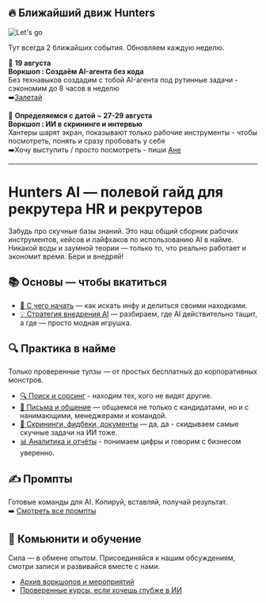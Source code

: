 ## 🔥 Ближайший движ Hunters
![Let's go](https://media1.tenor.com/m/ovaTnYdCFFUAAAAd/wolf-of-wall-street-lets-goo.gif)

Тут всегда 2 ближайших события. Обновляем каждую неделю.

📅 **19 августа**  
**Воркшоп : Создаём AI-агента без кода**  
Без технавыков создадим с тобой AI-агента под рутинные задачи - сэкономим до 8 часов в неделю  
➡️[Залетай](https://t.me/+RrUgLsqlsR0zYjdi)

📅 **Определяемся с датой ~ 27-29 августа**  
**Воркшоп : ИИ в скрининге и интервью**  
Хантеры шарят экран, показывают только рабочие инструменты - чтобы посмотреть, понять и сразу пробовать у себя  
➡️Хочу выступить / просто посмотреть - пиши [Ане](https://t.me/anna_n_n) 

---

# Hunters AI — полевой гайд для рекрутера HR и рекрутеров
Забудь про скучные базы знаний. Это наш общий сборник рабочих инструментов, кейсов и лайфхаков по использованию AI в найме. Никакой воды и заумной теории — только то, что реально работает и экономит время. Бери и внедряй!

## 📚 Основы — чтобы вкатиться  
- [🏁 С чего начать](https://github.com/Hunters-of-the-World-WIKI/ai-start-here) —  как искать инфу и делиться своими находками. 
- [💡 Стратегия внедрения AI](https://github.com/Hunters-of-the-World-WIKI/ai-strategy) — разбираем, где AI действительно тащит, а где — просто модная игрушка. 

## 🔍 Практика в найме
Только проверенные тулзы — от простых бесплатных до корпоративных монстров.  
- [🔍 Поиск и сорсинг](https://github.com/Hunters-of-the-World-WIKI/ai-sourcing) - находим тех, кого не видят другие.
- [💬 Письма и общение](https://github.com/Hunters-of-the-World-WIKI/ai-outreach) — общаемся не только с кандидатами, но и с нанимающими, менеджерами и командой.  
- [📄 Скрининги, фидбеки, документы](https://github.com/Hunters-of-the-World-WIKI/ai-docs-feedback) — да, да - скидываем самые скучные задачи на ИИ тоже.
- [📊 Аналитика и отчёты](https://github.com/Hunters-of-the-World-WIKI/ai-analytics) - понимаем цифры и говорим с бизнесом уверенно.

## ✍️ Промпты
Готовые команды для AI. Копируй, вставляй, получай результат.  
➡️ [Смотреть все промпты](https://github.com/Hunters-of-the-World-WIKI/ai-prompts)

## 👥 Комьюнити и обучение
Сила — в обмене опытом. Присоединяйся к нашим обсуждениям, смотри записи и развивайся вместе с нами.
- [Архив воркшопов и мероприятий](https://github.com/ORG/ai-events)
- [Проверенные курсы, если хочешь глубже в ИИ](https://github.com/ORG/ai-learning)

